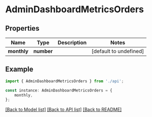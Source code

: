 # AdminDashboardMetricsOrders


## Properties

Name | Type | Description | Notes
------------ | ------------- | ------------- | -------------
**monthly** | **number** |  | [default to undefined]

## Example

```typescript
import { AdminDashboardMetricsOrders } from './api';

const instance: AdminDashboardMetricsOrders = {
    monthly,
};
```

[[Back to Model list]](../README.md#documentation-for-models) [[Back to API list]](../README.md#documentation-for-api-endpoints) [[Back to README]](../README.md)
